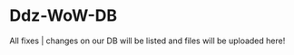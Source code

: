 Ddz-WoW-DB
==========

All fixes | changes on our DB will be listed and files will be uploaded here!
